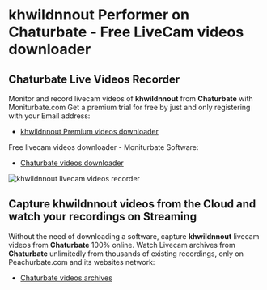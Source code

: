 # khwildnnout Performer on Chaturbate - Free LiveCam videos downloader

## Chaturbate Live Videos Recorder

Monitor and record livecam videos of **khwildnnout** from **Chaturbate** with Moniturbate.com
Get a premium trial for free by just and only registering with your Email address:
* [khwildnnout Premium videos downloader](https://moniturbate.com/request-demo-licence-key.html)

Free livecam videos downloader - Moniturbate Software:
* [Chaturbate videos downloader](https://moniturbate.com/moniturbate-download-software.html)

![khwildnnout livecam videos recorder](https://peachurnet.com/templates/moniturbate-software.png)


## Capture khwildnnout videos from the Cloud and watch your recordings on Streaming

Without the need of downloading a software, capture **khwildnnout** livecam videos from **Chaturbate** 100% online.
Watch Livecam archives from **Chaturbate** unlimitedly from thousands of existing recordings, only on Peachurbate.com and its websites network:
* [Chaturbate videos archives](https://peachurnet.com/)